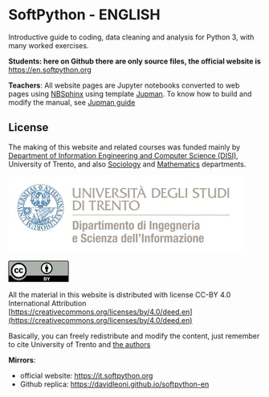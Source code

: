 
# SoftPython - ENGLISH

Introductive guide to coding, data cleaning and analysis for Python 3, with many worked exercises.

**Students: here on Github there are only source files, the official website is** https://en.softpython.org

**Teachers**: All website pages are Jupyter notebooks converted to web pages using [NBSphinx](https://nbsphinx.readthedocs.io) using template [Jupman](https://github.com/DavidLeoni/jupman). To know how to build and modify the manual, see [Jupman guide](https://jupman.softpython.org/en/latest/usage.html)


## License

The making of this website and related courses was funded mainly by [Department of Information Engineering and Computer Science (DISI)](https://www.disi.unitn.it), University of Trento, and also [Sociology](https://www.sociologia.unitn.it/en) and [Mathematics](https://www.maths.unitn.it/en) departments.

![unitn-843724](_static/img/third-parties/logo-disi-unitn-it.jpeg)


![cc-by-7172829](_static/img/cc-by.png)

All the material in this website is distributed with license CC-BY 4.0 International Attribution [https://creativecommons.org/licenses/by/4.0/deed.en](https://creativecommons.org/licenses/by/4.0/deed.en) 

Basically, you can freely redistribute and modify the content, just remember to cite University of Trento and [the authors](https://en.softpython.org/index.html#Autori) 

**Mirrors**:

- official website:  https://it.softpython.org
- Github replica:  https://davidleoni.github.io/softpython-en


